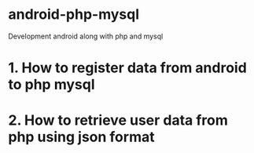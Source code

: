 # android-php-mysql
Development android along with php and mysql
# 1. How to register data from android to php mysql
# 2. How to retrieve user data from php using json format
